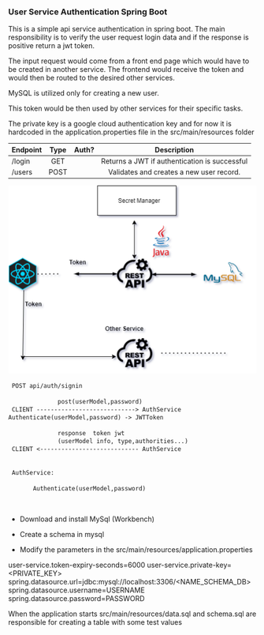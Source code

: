 ### User Service Authentication Spring Boot



This is a simple api service authentication in spring boot.
The main responsibility is to verify the user request login data 
and if the response is positive return a jwt token.

The input request would come from a front end page which would have to be created in 
another service. The frontend would receive the token and would then be routed
to the desired other services.

MySQL is utilized only for creating a new user.

This token would be then used by other services for their specific tasks.

The private key is a google cloud authentication key and for now it is hardcoded in
the application.properties file in the src/main/resources folder

 

| Endpoint    | Type | Auth? | Description |
| ------------|:----:| -----:|:-------------:|
| /login      | GET  |       |Returns a JWT if authentication is successful
| /users      | POST |       |Validates and creates a new user record.








![Alt text](img/UserService.png "Title")

```
 POST api/auth/signin
               
              post(userModel,password) 
 CLIENT ----------------------------> AuthService Authenticate(userModel,password) -> JWTToken
          
              response  token jwt
              (userModel info, type,authorities...)
 CLIENT <---------------------------- AuthService
 
 
 AuthService: 
 
       Authenticate(userModel,password)
       
       
 ```

- Download and install MySql (Workbench)
  
- Create a schema in mysql
  
- Modify the parameters in the src/main/resources/application.properties

user-service.token-expiry-seconds=6000
user-service.private-key=<PRIVATE_KEY>
spring.datasource.url=jdbc:mysql://localhost:3306/<NAME_SCHEMA_DB>
spring.datasource.username=USERNAME
spring.datasource.password=PASSWORD

When the application starts src/main/resources/data.sql and schema.sql are
responsible for creating a table with some test values











